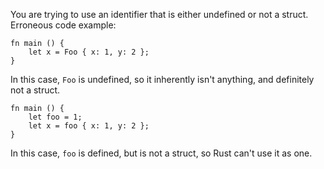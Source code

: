 You are trying to use an identifier that is either undefined or not a struct.
Erroneous code example:

```compile_fail,E0422
fn main () {
    let x = Foo { x: 1, y: 2 };
}
```

In this case, `Foo` is undefined, so it inherently isn't anything, and
definitely not a struct.

```compile_fail
fn main () {
    let foo = 1;
    let x = foo { x: 1, y: 2 };
}
```

In this case, `foo` is defined, but is not a struct, so Rust can't use it as
one.

